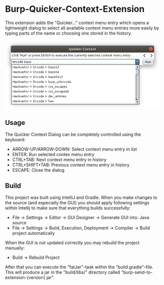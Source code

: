 # Burp-Quicker-Context-Extension

This extension adds the "Quicker..." context menu entry which opens a lightweight dialog to select all available context menu entries more easily by typing parts of the name or choosing one stored in the history.

![Quicker Context Dialog](images/quicker-context-dialog.png)

## Usage

The Quicker Context Dialog can be completely controlled using the keyboard:

* ARROW-UP/ARROW-DOWN: Select context menu entry in list
* ENTER: Run selected contex menu entry
* CTRL+TAB: Next context menu entry in history
* CTRL+SHIFT+TAB: Previous context menu entry in history
* ESCAPE: Close the dialog

## Build

This project was built using IntelliJ and Gradle. When you make changes to the source (and especially the GUI) you should apply following settings within Intellij to make sure that everything builds successfully:
* File -> Settings -> Editor -> GUI Designer -> Generate GUI into: Java source
* File -> Settings -> Build, Execution, Deployment -> Compiler -> Build project automatically

When the GUI is not updated correctly you may rebuild the project manually:
* Build -> Rebuild Project

After that you can execute the "fatJar"-task within the "build.gradle"-file. This will produce a jar in the "build/libs/" directory called "burp-send-to-extension-{version}.jar".
